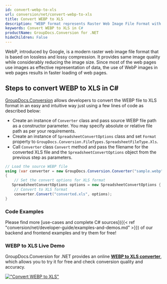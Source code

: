 ```yaml
---
id: convert-webp-to-xls
url: conversion/net/convert-webp-to-xls
title: Convert WEBP to XLS
description: "WEBP format represents Raster Web Image File Format with .webp extension. Learn how to convert WEBP to XLS file programmatically in C# language using GroupDocs.Conversion for .NET library."
keywords: Convert WEBP to XLS in C#
productName: GroupDocs.Conversion for .NET
hideChildren: False
---
```


WebP, introduced by Google, is a modern raster web image file format that is based on lossless and lossy compression. It provides same image quality while considerably reducing the image size. Since most of the web pages use images as effective representation of data, the use of WebP images in web pages results in faster loading of web pages.

## Steps to convert WEBP to XLS in C#

[GroupDocs.Conversion](https://products.groupdocs.com/conversion/net) allows developers to convert the WEBP file to XLS format in an easy and intuitive way just using a few lines of code as described below:

* Create an instance of `Converter` class and pass source WEBP file path as a constructor parameter. You may specify absolute or relative file path as per your requirements. 
* Create an instance of `SpreadsheetConvertOptions` class and set `Format` property to `GroupDocs.Conversion.FileTypes.SpreadsheetFileType.Xls`.
* Call `Converter` class `Convert` method and pass the filename for the converted XLS file and the `SpreadsheetConvertOptions` object from the previous step as parameters.

```csharp
// Load the source WEBP file
using (var converter = new GroupDocs.Conversion.Converter("sample.webp"))
{
    // Set the convert options for XLS format
   SpreadsheetConvertOptions options = new SpreadsheetConvertOptions { Format = GroupDocs.Conversion.FileTypes.SpreadsheetFileType.Xls };
    // Convert to XLS format
    converter.Convert("converted.xls", options);
}
```

### Code Examples

Please find more [use-cases and complete C# sources]({{< ref "conversion/net/developer-guide/examples-and-demos.md" >}}) of our backend and frontend examples and try them for free!

### WEBP to XLS Live Demo

GroupDocs.Conversion for .NET provides an online [**WEBP to XLS converter**](https://products.groupdocs.app/conversion/webp-to-xls), which allows you to try it for free and check conversion quality and accuracy.

[!["Convert WEBP to XLS"](conversion/net/images/convert-to-xls/convert-webp-to-xls.png)](https://products.groupdocs.app/conversion/webp-to-xls)